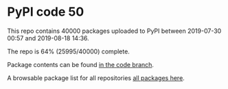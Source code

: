 # PyPI code 50

This repo contains 40000 packages uploaded to PyPI between 
2019-07-30 00:57 and 2019-08-18 14:36.

The repo is 64% (25995/40000) complete.

Package contents can be found [in the code branch](https://github.com/pypi-data/pypi-mirror-50/tree/code/packages).

A browsable package list for all repositories [all packages here](https://pypi-data.github.io/website/repositories/pypi-mirror-50).


